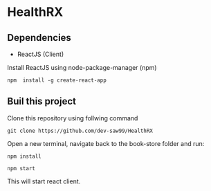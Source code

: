 # HealthRX

## Dependencies

* ReactJS (Client)


Install ReactJS using node-package-manager (npm)

    npm  install -g create-react-app


## Buil this project

Clone this repository using follwing command

    git clone https://github.com/dev-saw99/HealthRX


Open a new terminal, navigate back to the book-store folder and run:

    npm install

    npm start

This will start react client.




    









